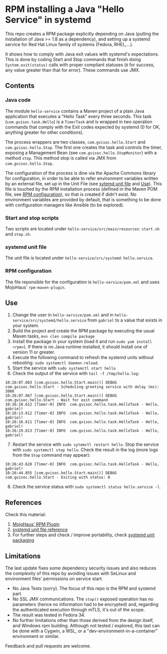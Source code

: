 # RPM installing a Java "Hello Service" in systemd
This repo creates a RPM package explicitly depending on Java (pulling the installation of Java >= 1.8 as a dependency), and setting up a systemd service for Red Hat Linux family of systems (Fedora, RHEL,...). 

It shows how to comply with Java exit values with systemd's expectations. This is done by coding Start and Stop commands that finish doing `System.exit(status)` calls with proper compliant statuses (`0` for success, any value greater than that for error). These commands use JMX.

## Contents
### Java code
The module `hello-service` contains a Maven project of a plain Java application that executes a "Hello Task" every three seconds. This task (`com.gvisoc.task.Hello`) is a `TimerTask` and is wrapped in two operation commands that comply with the Exit codes expected by systemd (0 for OK, anything greater for other conditions).

The process wrappers are two classes, `com.gvisoc.hello.Start` and `com.gvisoc.hello.Stop`. The first one creates the task and controls the timer, exposing a Management Bean (see `com.gvisoc.hello.StopMonitor`) with a method `stop`. This method stop is called via JMX from `com.gvisoc.hello.Stop`. 

The configuration of the process is dine via the Apache Commons library for configuration, in order to be able to refer environment variables written by an external file, set up in the Unit File (see [sytemd unit file](#systemd-unit-file) and [Use](#use)). This file is touched by the RPM installation process (defined in the Maven POM file, see [RPM configuration](#rpm-configuration)), so that is created if didn't exist. No environment variables are provided by default, that is something to be done with configuration managers like Ansible (to be explored).

### Start and stop scripts
Two scripts are located under `hello-service/src/main/resources`: `start.sh` and `stop.sh`.

### systemd unit file
The unit file is located under `hello-service/src/systemd`: `hello.service`.

### RPM configuration
The file reponsible for the configuration is `hello-service/pom.xml` and uses MojoHaus' `rpm-maven-plugin`.

## Use
1. Change the user in `hello-service/pom.xml` and in `hello-service/src/systemd/hello.service` from `gabriel` to a value that exists in your system.
2. Build the project and create the RPM package by executing the usual Maven tasks, `mvn clen compile package`
3. Install the package in your system (load it and run `sudo yum install <rpm>`). If there is no Java runtime installed, it should install one of version 11 or greater.
4. Execute the following command to refresh the systemd units without rebooting: `sudo systemctl daemon-reload`.    
5. Start the service with `sudo systemctl start hello`
6. Check the output of the service with `tail -f /tmp/hello.log`:

```
10:26:07.603 [com.gvisoc.hello.Start.main()] DEBUG com.gvisoc.hello.Start - Scheduling greeting service with delay (ms): 3000
10:26:07.667 [com.gvisoc.hello.Start.main()] DEBUG com.gvisoc.hello.Start - Wait for exit command
10:26:10.612 [Timer-0] INFO  com.gvisoc.hello.task.HelloTask - Hello, gabriel!
10:26:13.612 [Timer-0] INFO  com.gvisoc.hello.task.HelloTask - Hello, gabriel!
10:26:16.611 [Timer-0] INFO  com.gvisoc.hello.task.HelloTask - Hello, gabriel!
10:26:19.613 [Timer-0] INFO  com.gvisoc.hello.task.HelloTask - Hello, gabriel!
```
7. Restart the service with `sudo sytemctl restart hello`. Stop the service with `sudo systemctl stop hello`. Check the result in the log (more logs from the `Stop` command may appear):
```
10:26:43.628 [Timer-0] INFO  com.gvisoc.hello.task.HelloTask - Hello, gabriel!
10:26:44.855 [com.gvisoc.hello.Start.main()] DEBUG com.gvisoc.hello.Start - Exiting with status: 0
```
8. Check the service status with `sudo systemctl status hello.service -l`.

## References
Check this material:

1. [MojoHaus' RPM Plugin](https://www.mojohaus.org/rpm-maven-plugin/)
2. [systemd unit file reference](https://access.redhat.com/documentation/en-us/red_hat_enterprise_linux/7/html/system_administrators_guide/sect-managing_services_with_systemd-unit_files)
3. For further steps and check / improve portability, check [systemd unit packaging](https://access.redhat.com/documentation/en-us/red_hat_enterprise_linux/7/html/system_administrators_guide/sect-managing_services_with_systemd-unit_files)

## Limitations
The last update fixes some dependency security issues and also reduces the complexity of this repo by avoiding issues with SeLinux and environment files' permissions on service start.
* No Java Tests (sorry). The focus of this repo is the RPM and systemd part.
* No SSL JMX communications. The `stop()` exposed operation has no parameters (hence no information had to be encrypted) and, regarding the authenticated execution through mTLS, it's out of the scope.
* The result was tested in Fedora 34.
* No further limitations other than those derived from the design itself, and Windows rpm building. Although not tested / explored, this last can be done with a Cygwin, a WSL, or a "dev-environment-in-a-container" environment or similar. 

Feedback and pull requests are welcome.

